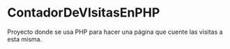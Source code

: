 # ContadorDeVIsitasEnPHP
Proyecto donde se usa PHP para hacer una página que cuente las visitas a esta misma.
